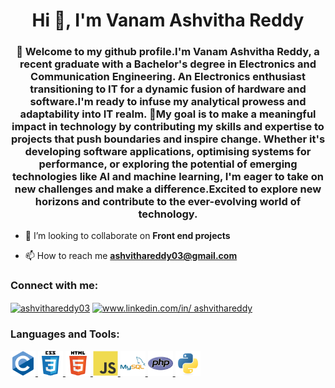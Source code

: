 <h1 align="center">Hi 👋, I'm Vanam Ashvitha Reddy</h1>
<h3 align="center">👋 Welcome to my github profile.I'm Vanam Ashvitha Reddy, a recent graduate with a Bachelor's degree in Electronics and Communication Engineering. An Electronics enthusiast transitioning to IT for a dynamic fusion of hardware and software.I'm ready to infuse my analytical prowess and adaptability into IT realm. 🚀My goal is to make a meaningful impact in technology by contributing my skills and expertise to projects that push boundaries and inspire change. Whether it's developing software applications, optimising systems for performance, or exploring the potential of emerging technologies like Al and machine learning, I'm eager to take on new challenges and make a difference.Excited to explore new horizons and contribute to the ever-evolving world of technology.</h3>

- 👯 I’m looking to collaborate on **Front end projects**

- 📫 How to reach me **ashvithareddy03@gmail.com**

<h3 align="left">Connect with me:</h3>
<p align="left">
<a href="https://twitter.com/ashvithareddy03" target="blank"><img align="center" src="https://raw.githubusercontent.com/rahuldkjain/github-profile-readme-generator/master/src/images/icons/Social/twitter.svg" alt="ashvithareddy03" height="30" width="40" /></a>
<a href="https://linkedin.com/in/www.linkedin.com/in/ ashvithareddy" target="blank"><img align="center" src="https://raw.githubusercontent.com/rahuldkjain/github-profile-readme-generator/master/src/images/icons/Social/linked-in-alt.svg" alt="www.linkedin.com/in/ ashvithareddy" height="30" width="40" /></a>
</p>

<h3 align="left">Languages and Tools:</h3>
<p align="left"> <a href="https://www.cprogramming.com/" target="_blank" rel="noreferrer"> <img src="https://raw.githubusercontent.com/devicons/devicon/master/icons/c/c-original.svg" alt="c" width="40" height="40"/> </a> <a href="https://www.w3schools.com/css/" target="_blank" rel="noreferrer"> <img src="https://raw.githubusercontent.com/devicons/devicon/master/icons/css3/css3-original-wordmark.svg" alt="css3" width="40" height="40"/> </a> <a href="https://www.w3.org/html/" target="_blank" rel="noreferrer"> <img src="https://raw.githubusercontent.com/devicons/devicon/master/icons/html5/html5-original-wordmark.svg" alt="html5" width="40" height="40"/> </a> <a href="https://developer.mozilla.org/en-US/docs/Web/JavaScript" target="_blank" rel="noreferrer"> <img src="https://raw.githubusercontent.com/devicons/devicon/master/icons/javascript/javascript-original.svg" alt="javascript" width="40" height="40"/> </a> <a href="https://www.mysql.com/" target="_blank" rel="noreferrer"> <img src="https://raw.githubusercontent.com/devicons/devicon/master/icons/mysql/mysql-original-wordmark.svg" alt="mysql" width="40" height="40"/> </a> <a href="https://www.php.net" target="_blank" rel="noreferrer"> <img src="https://raw.githubusercontent.com/devicons/devicon/master/icons/php/php-original.svg" alt="php" width="40" height="40"/> </a> <a href="https://www.python.org" target="_blank" rel="noreferrer"> <img src="https://raw.githubusercontent.com/devicons/devicon/master/icons/python/python-original.svg" alt="python" width="40" height="40"/> </a> </p>
